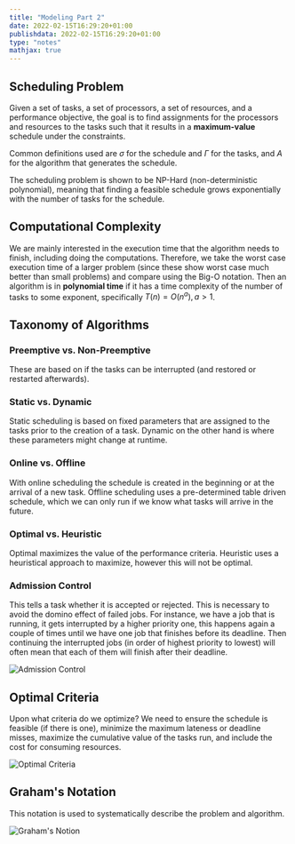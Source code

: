 ```yaml
---
title: "Modeling Part 2"
date: 2022-02-15T16:29:20+01:00
publishdata: 2022-02-15T16:29:20+01:00
type: "notes"
mathjax: true
---
```


## Scheduling Problem

Given a set of tasks, a set of processors, a set of resources, and a performance objective, the goal is to find assignments for the processors and resources to the tasks such that it results in a __maximum-value__ schedule under the constraints.

Common definitions used are $\sigma$ for the schedule and $\Gamma$ for the tasks, and $A$ for the algorithm that generates the schedule.

The scheduling problem is shown to be NP-Hard (non-deterministic polynomial), meaning that finding a feasible schedule grows exponentially with the number of tasks for the schedule.

## Computational Complexity

We are mainly interested in the execution time that the algorithm needs to finish, including doing the computations. Therefore, we take the worst case execution time of a larger problem (since these show worst case much better than small problems) and compare using the Big-O notation. Then an algorithm is in __polynomial time__ if it has a time complexity of the number of tasks to some exponent, specifically $T(n)=O(n^a), a>1$.

## Taxonomy of Algorithms

### Preemptive vs. Non-Preemptive

These are based on if the tasks can be interrupted (and restored or restarted afterwards).

### Static vs. Dynamic

Static scheduling is based on fixed parameters that are assigned to the tasks prior to the creation of a task. Dynamic on the other hand is where these parameters might change at runtime.

### Online vs. Offline

With online scheduling the schedule is created in the beginning or at the arrival of a new task. Offline scheduling uses a pre-determined table driven schedule, which we can only run if we know what tasks will arrive in the future.

### Optimal vs. Heuristic

Optimal maximizes the value of the performance criteria. Heuristic uses a heuristical approach to maximize, however this will not be optimal.

### Admission Control

This tells a task whether it is accepted or rejected. This is necessary to avoid the domino effect of failed jobs. For instance, we have a job that is running, it gets interrupted by a higher priority one, this happens again a couple of times until we have one job that finishes before its deadline. Then continuing the interrupted jobs (in order of highest priority to lowest) will often mean that each of them will finish after their deadline.

![Admission Control](/images/IN4343/admission_control.png)

## Optimal Criteria

Upon what criteria do we optimize? We need to ensure the schedule is feasible (if there is one), minimize the maximum lateness or deadline misses, maximize the cumulative value of the tasks run, and include the cost for consuming resources.

![Optimal Criteria](/images/IN4343/optimal_criteria.png)

## Graham's Notation

This notation is used to systematically describe the problem and algorithm.

![Graham's Notion](/images/IN4343/graham_notion.png)
